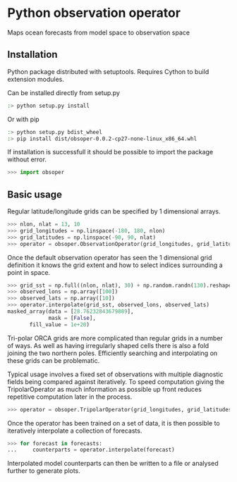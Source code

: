 Python observation operator
===========================

Maps ocean forecasts from model space to observation space

Installation
------------

Python package distributed with setuptools. Requires Cython to build
extension modules.

Can be installed directly from setup.py

```bash
:> python setup.py install
```

Or with pip

```bash
:> python setup.py bdist_wheel
:> pip install dist/obsoper-0.0.2-cp27-none-linux_x86_64.whl
```

If installation is successfull it should be possible to import the package without error.

```python
>>> import obsoper
```

Basic usage
-----------

Regular latitude/longitude grids can be specified by 1 dimensional arrays.

```python
>>> nlon, nlat = 13, 10
>>> grid_longitudes = np.linspace(-180, 180, nlon)
>>> grid_latitudes = np.linspace(-90, 90, nlat)
>>> operator = obsoper.ObservationOperator(grid_longitudes, grid_latitudes)
```

Once the default observation operator has seen the 1 dimensional grid definition it knows
the grid extent and how to select indices surrounding a point in space.

```python
>>> grid_sst = np.full((nlon, nlat), 30) + np.random.randn(130).reshape((nlon, nlat))
>>> observed_lons = np.array([100])
>>> observed_lats = np.array([10])
>>> operator.interpolate(grid_sst, observed_lons, observed_lats)
masked_array(data = [28.76232843679889],
             mask = [False],
       fill_value = 1e+20)
```

Tri-polar ORCA grids are more complicated than regular grids in a number of ways. As well as having irregularly shaped cells there is also a fold joining the two northern poles. Efficiently searching and interpolating on these grids can be problematic.

Typical usage involves a fixed set of observations with multiple diagnostic fields being compared against iteratively. To speed computation giving the TripolarOperator as much information as possible up front reduces repetitive computation later in the process.

```python
>>> operator = obsoper.TripolarOperator(grid_longitudes, grid_latitudes, obs_longitudes, obs_latitudes)
```

Once the operator has been trained on a set of data, it is then possible to iteratively interpolate a collection of forecasts.

```python
>>> for forecast in forecasts:
...     counterparts = operator.interpolate(forecast)
```

Interpolated model counterparts can then be written to a file or analysed further to generate plots.

